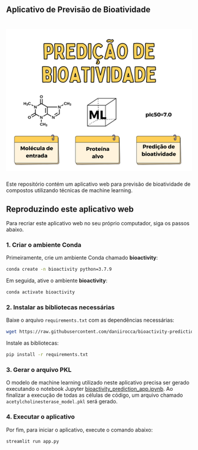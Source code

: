 ## Aplicativo de Previsão de Bioatividade

# ![Bioactivity Prediction App](logo.png)

Este repositório contém um aplicativo web para previsão de bioatividade de compostos utilizando técnicas de machine learning.

## Reproduzindo este aplicativo web
Para recriar este aplicativo web no seu próprio computador, siga os passos abaixo.

### 1. Criar o ambiente Conda
Primeiramente, crie um ambiente Conda chamado **bioactivity**:

```bash
conda create -n bioactivity python=3.7.9
```

Em seguida, ative o ambiente **bioactivity**:

```bash
conda activate bioactivity
```

### 2. Instalar as bibliotecas necessárias

Baixe o arquivo `requirements.txt` com as dependências necessárias:

```bash
wget https://raw.githubusercontent.com/daniirocca/bioactivity-prediction-app/main/requirements.txt
```

Instale as bibliotecas:

```bash
pip install -r requirements.txt
```

### 3. Gerar o arquivo PKL

O modelo de machine learning utilizado neste aplicativo precisa ser gerado executando o notebook Jupyter [bioactivity_prediction_app.ipynb](https://github.com/daniirocca/bioactivity-prediction-app/blob/main/bioactivity_prediction_app.ipynb). Ao finalizar a execução de todas as células de código, um arquivo chamado `acetylcholinesterase_model.pkl` será gerado.

### 4. Executar o aplicativo

Por fim, para iniciar o aplicativo, execute o comando abaixo:

```bash
streamlit run app.py
```
